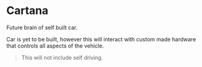 # Cartana

Future brain of self built car.

Car is yet to be built, however this will interact with custom made hardware that controls all aspects of the vehicle. 

> This will not include self driving.
